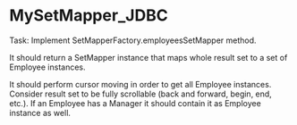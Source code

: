 # MySetMapper_JDBC
Task:
Implement SetMapperFactory.employeesSetMapper method.

It should return a SetMapper instance that maps whole result set to a set of Employee instances.

It should perform cursor moving in order to get all Employee instances. Consider result set to be fully scrollable (back and forward, begin, end, etc.). If an Employee has a Manager it should contain it as Employee instance as well.
